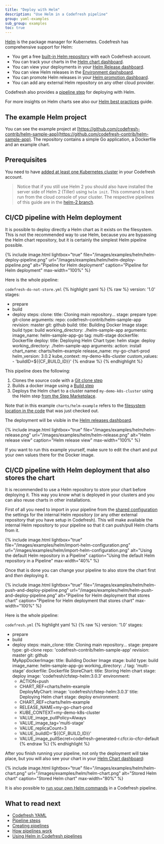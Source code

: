 ```yaml
---
title: "Deploy with Helm"
description: "Use Helm in a Codefresh pipeline"
group: yaml-examples
sub_group: examples
toc: true
---
```


[Helm](https://helm.sh/) is the package manager for Kubernetes. Codefresh has comprehensive support for Helm:

* You get a free [built-in Helm repository]({{site.baseurl}}/docs/new-helm/managed-helm-repository/) with each Codefresh account.
* You can track your charts in the [Helm chart dashboard]({{site.baseurl}}/docs/new-helm/add-helm-repository/).
* You can view your deployments in your [Helm Release dashboard]({{site.baseurl}}/docs/new-helm/helm-releases-management/).
* You can view Helm releases in the [Environment dashsboard]({{site.baseurl}}/docs/deploy-to-kubernetes/environment-dashboard/).
* You can promote Helm releases in your [Helm promotion dashboard]({{site.baseurl}}/docs/new-helm/helm-environment-promotion/).
* You can add any external Helm repository on any other cloud provider.

Codefresh also provides a [pipeline step]({{site.baseurl}}/docs/new-helm/using-helm-in-codefresh-pipeline/) for deploying with Helm.

For more insights on Helm charts see also our [Helm best practices]({{site.baseurl}}/docs/new-helm/helm-best-practices/) guide.
 

## The example Helm project

You can see the example project at [https://github.com/codefresh-contrib/helm-sample-app](https://github.com/codefresh-contrib/helm-sample-app). The repository contains a simple Go application, a Dockerfile and an example chart.


## Prerequisites

You need to have [added at least one Kubernetes cluster]({{site.baseurl}}/docs/deploy-to-kubernetes/add-kubernetes-cluster/) in your Codefresh account. 

>Notice that if you still use Helm 2 you should also have installed the server side of Helm 2 (Tiller) using `helm init`. This command is best run from the cloud console of your cluster. The respective pipelines of this guide are in the [helm-2 branch](https://github.com/codefresh-contrib/helm-sample-app/tree/helm-2).



## CI/CD pipeline with Helm deployment

It is possible to deploy directly a Helm chart as it exists on the filesystem. This is not the recommended way to use Helm, because you are bypassing the Helm chart repository, but it is certainly the simplest Helm pipeline possible.

{% include image.html 
lightbox="true" 
file="/images/examples/helm/helm-deploy-pipeline.png" 
url="/images/examples/helm/helm-deploy-pipeline.png" 
alt="Pipeline for Helm deployment"
caption="Pipeline for Helm deployment"
max-width="100%" 
%}

Here is the whole pipeline:

 `codefresh-do-not-store.yml`
{% highlight yaml %}
{% raw %}
version: '1.0'
stages:
  - prepare
  - build
  - deploy
steps:
  clone:
    title: Cloning main repository...
    stage: prepare
    type: git-clone
    arguments:
      repo: codefresh-contrib/helm-sample-app
      revision: master
      git: github
  build:
    title: Building Docker Image
    stage: build
    type: build
    working_directory: ./helm-sample-app
    arguments:
      image_name: helm-sample-app-go
      tag: multi-stage
      dockerfile: Dockerfile
  deploy:
    title: Deploying Helm Chart
    type: helm
    stage: deploy
    working_directory: ./helm-sample-app
    arguments:
      action: install
      chart_name: charts/helm-example
      release_name: my-go-chart-prod
      helm_version: 3.0.2
      kube_context: my-demo-k8s-cluster
      custom_values:
        - 'buildID=${{CF_BUILD_ID}}'
{% endraw %}
{% endhighlight %}

This pipeline does the following:

1. Clones the source code with a [Git clone step]({{site.baseurl}}/docs/codefresh-yaml/steps/git-clone/)
1. Builds a docker image using a [Build step]({{site.baseurl}}/docs/codefresh-yaml/steps/build/)
1. Deploys the Helm chart to a cluster named `my-demo-k8s-cluster` using the Helm step [from the Step Marketplace](https://codefresh.io/steps/step/helm).

Note that in this example `charts/helm-example` refers to the [filesystem location in the code](https://github.com/codefresh-contrib/helm-sample-app/tree/master/charts/helm-example) that was just checked out.

The deployment will be visible in the [Helm releases dashboard]({{site.baseurl}}/docs/new-helm/helm-releases-management/).

{% include image.html 
lightbox="true" 
file="/images/examples/helm/helm-release.png" 
url="/images/examples/helm/helm-release.png" 
alt="Helm release view"
caption="Helm release view"
max-width="100%" 
%}

If you want to run this example yourself, make sure to edit the chart and put your own values there for the Docker image.

## CI/CD pipeline with Helm deployment that also stores the chart

It is recommended to use a Helm repository to store your chart before deploying it. This way you know what is deployed in your clusters
and you can also reuse charts in other installations.

First of all you need to import in your pipeline from the [shared configuration]({{site.baseurl}}/docs/configure-ci-cd-pipeline/shared-configuration/) the settings for the internal Helm repository (or any other external repository that you have setup in Codefresh).
This will make available the internal Helm repository to your pipeline so that it can push/pull Helm charts from it.

{% include image.html 
lightbox="true" 
file="/images/examples/helm/import-helm-configuration.png" 
url="/images/examples/helm/import-helm-configuration.png" 
alt="Using the default Helm repository in a Pipeline"
caption="Using the default Helm repository in a Pipeline"
max-width="40%" 
%}

Once that is done you can change your pipeline to also store the chart first and *then* deploying it.


{% include image.html 
lightbox="true" 
file="/images/examples/helm/helm-push-and-deploy-pipeline.png" 
url="/images/examples/helm/helm-push-and-deploy-pipeline.png" 
alt="Pipeline for Helm deployment that stores chart"
caption="Pipeline for Helm deployment that stores chart"
max-width="100%" 
%}

Here is the whole pipeline:

 `codefresh.yml`
{% highlight yaml %}
{% raw %}
version: '1.0'
stages:
  - prepare   
  - build
  - deploy
steps:
  main_clone:
    title: Cloning main repository...
    stage: prepare
    type: git-clone
    repo: 'codefresh-contrib/helm-sample-app'
    revision: master
    git: github    
  MyAppDockerImage:
    title: Building Docker Image
    stage: build
    type: build
    image_name: helm-sample-app-go
    working_directory: ./
    tag: 'multi-stage'
    dockerfile: Dockerfile
  StoreChart:
    title: Storing Helm chart
    stage: deploy
    image: 'codefresh/cfstep-helm:3.0.3'
    environment:
      - ACTION=push
      - CHART_REF=charts/helm-example    
  DeployMyChart:
    image: 'codefresh/cfstep-helm:3.0.3'
    title: Deploying Helm chart
    stage: deploy
    environment:
      - CHART_REF=charts/helm-example
      - RELEASE_NAME=my-go-chart-prod
      - KUBE_CONTEXT=my-demo-k8s-cluster
      - VALUE_image_pullPolicy=Always
      - VALUE_image_tag='multi-stage'
      - VALUE_replicaCount=3
      - VALUE_buildID='${{CF_BUILD_ID}}'
      - VALUE_image_pullSecret=codefresh-generated-r.cfcr.io-cfcr-default
{% endraw %}
{% endhighlight %}


After you finish running your pipeline, not only the deployment will take place, but you will also see your chart in your [Helm Chart dashboard]({{site.baseurl}}/docs/new-helm/add-helm-repository/):

{% include image.html 
lightbox="true" 
file="/images/examples/helm/helm-chart.png" 
url="/images/examples/helm/helm-chart.png" 
alt="Stored Helm chart"
caption="Stored Helm chart"
max-width="80%" 
%}

It is also possible to [run your own Helm commands]({{site.baseurl}}/docs/new-helm/using-helm-in-codefresh-pipeline/#example-custom-helm-commands) in a Codefresh pipeline.


## What to read next

* [Codefresh YAML]({{site.baseurl}}/docs/codefresh-yaml/what-is-the-codefresh-yaml/)
* [Pipeline steps]({{site.baseurl}}/docs/codefresh-yaml/steps/)
* [Creating pipelines]({{site.baseurl}}/docs/configure-ci-cd-pipeline/pipelines/)
* [How pipelines work]({{site.baseurl}}/docs/configure-ci-cd-pipeline/introduction-to-codefresh-pipelines/)
* [Using Helm in Codefresh pipelines]({{site.baseurl}}/docs/new-helm/using-helm-in-codefresh-pipeline/)
